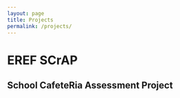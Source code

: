 ```yaml
---
layout: page
title: Projects
permalink: /projects/
---
```


# EREF SCrAP 
## School CafeteRia Assessment Project

